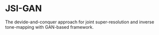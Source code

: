 # JSI-GAN
The devide-and-conquer approach for joint super-resolution and inverse tone-mapping with GAN-based framework.
